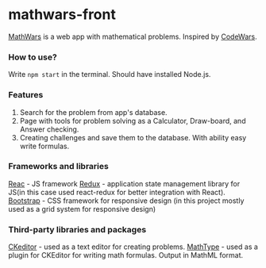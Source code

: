 # mathwars-front
[MathWars](https://mathwars-49dae.web.app/) is a web app with mathematical problems. Inspired by [CodeWars](https://www.codewars.com/).

### How to use?
Write `npm start` in the terminal. Should have installed Node.js.

### Features
1. Search for the problem from app's database.
2. Page with tools for problem solving as a Calculator, Draw-board, and Answer checking.
3. Creating challenges and save them to the database. With ability easy write formulas.

### Frameworks and libraries

[Reac](https://reactjs.org/) - JS framework
[Redux](https://redux-toolkit.js.org/) - application state management library for JS(in this case used react-redux for better integration with React).
[Bootstrap](https://getbootstrap.com/) - CSS framework for responsive design (in this project mostly used as a grid system for responsive design)


### Third-party libraries and packages
 
[CKeditor](https://ckeditor.com/) - used as a text editor for creating problems.
[MathType](https://www.wiris.com/en/mathtype/) - used as a plugin for CKEditor for writing math formulas. Output in MathML format.

